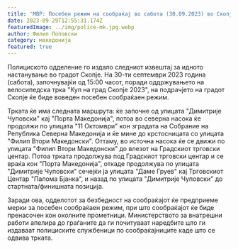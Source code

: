 ```yaml
---
title: 'МВР: Посебен режим на сообраќај во сабота (30.09.2023) во Скопје - 29 СЕПТЕМВРИ 2023'
date: 2023-09-29T12:55:31.174Z
featuredImage: ../img/police-mk.jpg.webp
author: Филип Поповски
category: македонија
featured: true
---
```

Полициското одделение го издало следниот извештај за идното настанување во градот Скопје. На 30-ти септември 2023 година (сабота), започнувајќи од 15:00 часот, поради оддржувањето на велосипедска трка "Куп на град Скопје 2023", на подрачјето на градот Скопје ќе биде воведен посебен сообраќаен режим.

Трката ќе има следната маршрута: ќе започне од улицата "Димитрије Чуповски" кај "Порта Македонија", потоа во северна насока ќе продолжи по улицата "11 Октомври" кон зградата на Собрание на Република Северна Македонија и ќе мине до крстосницата со улицата "Филип Втори Македонски". Оттаму, во источна насока ќе се движи по улицата "Филип Втори Македонски" до влезот на Градскиот трговски центар. Потоа трката продолжува под Градскиот трговски центар и се враќа кон "Порта Македонија", откаде продолжува по улицата "Димитрије Чуповски" сечејќи ја улицата "Даме Груев" кај Трговскиот Центар "Палома Бјанка", и назад по улицата "Димитрије Чуповски" до стартната/финишната позиција.

Заради ова, одделотот за безбедност на сообраќајот ќе предприеме мерки за посебен сообраќаен режим, при што сообраќајот ќе биде пренасочен кон околните прометници. Министерството за внатрешни работи апелира до граѓаните да ги почитуваат наредбите што ги издаваат полициските службеници по сообраќајниците каде што се одвива трката.
